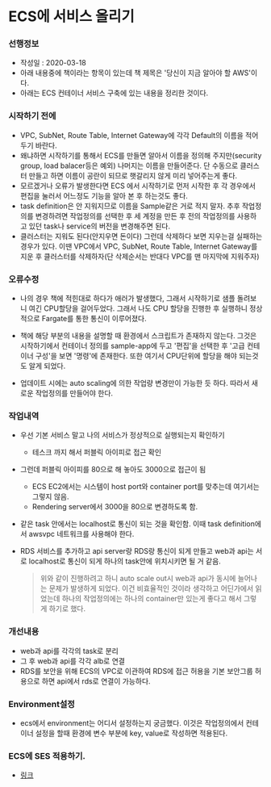 # ECS에 서비스 올리기

### 선행정보

- 작성일 : 2020-03-18
- 아래 내용중에 책이라는 항목이 있는데 책 제목은 '당신이 지금 알아야 할 AWS'이다.
- 아래는 ECS 컨테이너 서비스 구축에 있는 내용을 정리한 것이다.

### 시작하기 전에

- VPC, SubNet, Route Table, Internet Gateway에 각각 Default의 이름을 적어두기 바란다.
- 왜냐하면 시작하기를 통해서 ECS를 만들면 알아서 이름을 정의해 주지만(security group, load balacer등은 예외) 나머지는 이름을 만들어준다. 단 수동으로 클러스터 만들고 하면 이름이 공란이 되므로 햇갈리지 않게 미리 넣어주는게 좋다.
- 모르겠거나 오류가 발생한다면 ECS 에서 시작하기로 먼저 시작한 후 각 경우에서 편집을 눌러서 어느정도 기능을 알아 본 후 하는것도 좋다.
- task definition은 안 지워지므로 이름을 Sample같은 거로 적지 말자. 추후 작업정의를 변경하려면 작업정의를 선택한 후 세 계정을 만든 후 전의 작업정의를 사용하고 있던 task나 service의 버전을 변경해주면 된다.
- 클러스터는 지워도 된다(안지우면 돈이다) 그런데 삭제하다 보면 지우는걸 실패하는 경우가 있다. 이땐 VPC에서 VPC, SubNet, Route Table, Internet Gateway를 지운 후 클러스터를 삭제하자(단 삭제순서는 반대다 VPC를 맨 마지막에 지워주자)

### 오류수정

- 나의 경우 책에 적힌대로 하다가 애러가 발생했다, 그래서 시작하기로 샘플 돌려보니 여긴 CPU할당을 걸어두었다. 그래서 나도 CPU 할당을 진행한 후 실행하니 정상적으로 Fargate를 통한 통신이 이루어졌다.

- 책에 해당 부분의 내용을 설명할 때 환경에서 스크립트가 존재하지 않는다. 그것은 시작하기에서 컨테이너 정의를 sample-app에 두고 '편집'을 선택한 후 '고급 컨테이너 구성'을 보면 '명령'에 존재한다. 또한 여기서 CPU단위에 할당을 해야 되는것도 알게 되었다.

- 업데이트 시에는 auto scaling에 의한 작업량 변경만이 가능한 듯 하다. 따라서 새로운 작업정의를 만들어야 한다.

### 작업내역

- 우선 기본 서비스 말고 나의 서비스가 정상적으로 실행되는지 확인하기
  
  - 테스크 까지 해서 퍼블릭 아이피로 접근 확인
  
- 그런데 퍼블릭 아이피를 80으로 해 놓아도 3000으로 접근이 됨
  - ECS EC2에서는 시스템이 host port와 container port를 맞추는데 여기서는 그렇지 않음.
  - Rendering server에서 3000을 80으로 변경하도록 함.
  
- 같은 task 안에서는 localhost로 통신이 되는 것을 확인함. 이때 task definition에서 awsvpc 네트워크를 사용해야 한다.

- RDS 서비스를 추가하고 api server랑 RDS랑 통신이 되게 만들고 web과 api는 서로 localhost로 통신이 되게 하나의 task안에 위치시키면 될 거 같음.

  > 위와 같이 진행하려고 하니 auto scale out시 web과 api가 동시에 늘어나는 문제가 발생하게 되었다. 이건 비효율적인 것이라 생각하고 어딘가에서 읽었는데 하나의 작업정의에는 하나의 container만 있는게 좋다고 해서 그렇게 하기로 했다.

### 개선내용

- web과 api를 각각의 task로 분리
- 그 후 web과 api를 각각 alb로 연결
- RDS를 보안을 위해 ECS의 VPC로 이관하여 RDS에 접근 허용을 기본 보안그룹 허용으로 하면 api에서 rds로 연결이 가능하다.

### Environment설정

- ecs에서 environment는 어디서 설정하는지 궁금했다. 이것은 작업정의에서 컨테이너 설정을 할때 환경에 변수 부분에 key, value로 작성하면 적용된다.

### ECS에 SES 적용하기.

- [링크](../SES/README.md)

